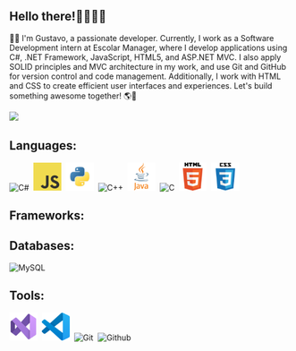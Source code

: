 ## Hello there!👋👨‍💻🎶

 🙋‍♂️ I'm Gustavo, a passionate developer. Currently, I work as a Software Development intern at Escolar Manager, where I develop applications using C#, .NET Framework, JavaScript, HTML5, and ASP.NET MVC. I also apply SOLID principles and MVC architecture in my work, and use Git and GitHub for version control and code management. Additionally, I work with HTML and CSS to create efficient user interfaces and experiences. Let's build something awesome together! 🌎🚀

<img src="https://github-readme-stats.vercel.app/api/top-langs/?username=GustavoSantosgfs&count_private=true&theme=tokyonight"/>

## Languages:
<div>
  <img width=50px src="https://user-images.githubusercontent.com/25181517/121405384-444d7300-c95d-11eb-959f-913020d3bf90.png" alt="C#" title="C#">&nbsp;
  <img width=50px src="https://raw.githubusercontent.com/github/explore/80688e429a7d4ef2fca1e82350fe8e3517d3494d/topics/javascript/javascript.png" alt="Javascript" title="Javascript">&nbsp;
  <img width=50px src="https://raw.githubusercontent.com/github/explore/80688e429a7d4ef2fca1e82350fe8e3517d3494d/topics/python/python.png" alt="Python" title="Python">&nbsp;
  <img width=50px src="https://user-images.githubusercontent.com/25181517/192106073-90fffafe-3562-4ff9-a37e-c77a2da0ff58.png" alt="C++" title="C++">&nbsp;
  <img width=50px src="https://raw.githubusercontent.com/github/explore/5b3600551e122a3277c2c5368af2ad5725ffa9a1/topics/java/java.png" alt="Java" title="Java">&nbsp;
  <img width=50px src="https://user-images.githubusercontent.com/25181517/192106070-46255bcf-65e6-4c6b-a296-bf8d0d8fb2a7.png" alt="C" title="C">&nbsp;
  <img width=50px src="https://raw.githubusercontent.com/github/explore/80688e429a7d4ef2fca1e82350fe8e3517d3494d/topics/html/html.png" alt="Html" title="Html">&nbsp;
  <img width=50px src="https://raw.githubusercontent.com/github/explore/80688e429a7d4ef2fca1e82350fe8e3517d3494d/topics/css/css.png" alt="CSS" title="CSS">&nbsp;
</div>

## Frameworks:

## Databases:
<div>
  <img width=50px src="https://user-images.githubusercontent.com/25181517/183896128-ec99105a-ec1a-4d85-b08b-1aa1620b2046.png" alt="MySQL" title="MySQL">&nbsp;
</div>

## Tools:
<div>
  <img width=50px src="https://raw.githubusercontent.com/github/explore/86c1bd6b4584404882313005cbd1c213cacb16d8/topics/visual-studio/visual-studio.png" alt="Visual Studio" title="Visual Studio">&nbsp;
  <img width=50px src="https://raw.githubusercontent.com/github/explore/bbd48b997e8d0bef63f676eca4da5e1f76487b56/topics/visual-studio-code/visual-studio-code.png" alt="Visual Studio Code" title="Visual Studio Code">&nbsp;
  <img width=50px src="https://user-images.githubusercontent.com/25181517/192108372-f71d70ac-7ae6-4c0d-8395-51d8870c2ef0.png" alt="Git" title="Git">&nbsp;
  <img width=50px src="https://user-images.githubusercontent.com/25181517/192108374-8da61ba1-99ec-41d7-80b8-fb2f7c0a4948.png" alt="Github" title="Github">&nbsp;
</div>

<!--
**GustavoSantosgfs/GustavoSantosgfs** is a ✨ _special_ ✨ repository because its `README.md` (this file) appears on your GitHub profile.

Here are some ideas to get you started:

- 🔭 I’m currently working on ...
- 🌱 I’m currently learning ...
- 👯 I’m looking to collaborate on ...
- 🤔 I’m looking for help with ...
- 💬 Ask me about ...
- 📫 How to reach me: ...
- 😄 Pronouns: ...
- ⚡ Fun fact: ...
-->
